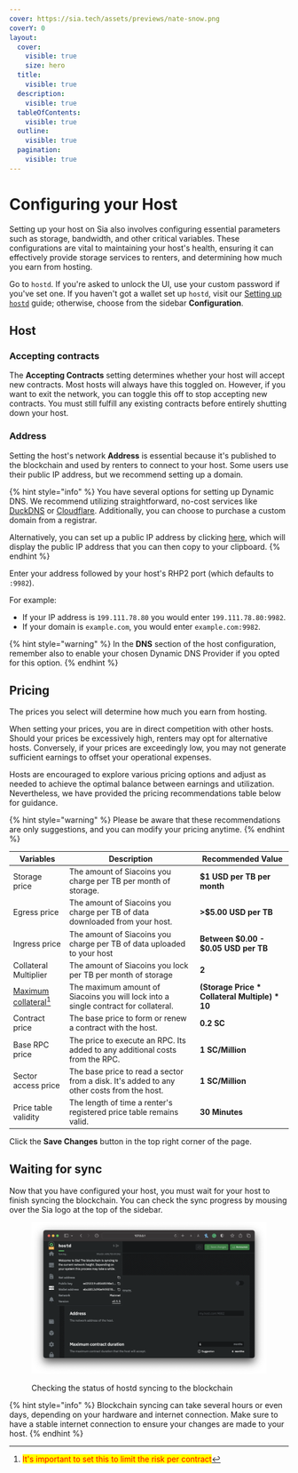 ```yaml
---
cover: https://sia.tech/assets/previews/nate-snow.png
coverY: 0
layout:
  cover:
    visible: true
    size: hero
  title:
    visible: true
  description:
    visible: true
  tableOfContents:
    visible: true
  outline:
    visible: true
  pagination:
    visible: true
---
```


# Configuring your Host

Setting up your host on Sia also involves configuring essential parameters such as storage, bandwidth, and other critical variables. These configurations are vital to maintaining your host's health, ensuring it can effectively provide storage services to renters, and determining how much you earn from hosting.

Go to `hostd`. If you're asked to unlock the UI, use your custom password if you've set one. If you haven't got a wallet set up `hostd`, visit our [Setting up `hostd`](../setup-guides/) guide; otherwise, choose from the sidebar **Configuration**.

## Host

### Accepting contracts

The **Accepting Contracts** setting determines whether your host will accept new contracts. Most hosts will always have this toggled on. However, if you want to exit the network, you can toggle this off to stop accepting new contracts. You must still fulfill any existing contracts before entirely shutting down your host.

### Address

Setting the host's network **Address** is essential because it's published to the blockchain and used by renters to connect to your host. Some users use their public IP address, but we recommend setting up a domain.

{% hint style="info" %}
You have several options for setting up Dynamic DNS. We recommend utilizing straightforward, no-cost services like [DuckDNS](dynamic-dns/duckdns.md) or [Cloudflare](dynamic-dns/cloudflare-advanced.md). Additionally, you can choose to purchase a custom domain from a registrar.

Alternatively, you can set up a public IP address by clicking [here](https://icanhazip.com), which will display the public IP address that you can then copy to your clipboard.
{% endhint %}

Enter your address followed by your host's RHP2 port (which defaults to `:9982`).

For example:

* If your IP address is `199.111.78.80` you would enter `199.111.78.80:9982`.
* If your domain is `example.com`, you would enter `example.com:9982`.

{% hint style="warning" %}
In the **DNS** section of the host configuration, remember also to enable your chosen Dynamic DNS Provider if you opted for this option.
{% endhint %}

## Pricing

The prices you select will determine how much you earn from hosting.

When setting your prices, you are in direct competition with other hosts. Should your prices be excessively high, renters may opt for alternative hosts. Conversely, if your prices are exceedingly low, you may not generate sufficient earnings to offset your operational expenses.

Hosts are encouraged to explore various pricing options and adjust as needed to achieve the optimal balance between earnings and utilization. Nevertheless, we have provided the pricing recommendations table below for guidance.

{% hint style="warning" %}
Please be aware that these recommendations are only suggestions, and you can modify your pricing anytime.
{% endhint %}

| Variables                                    | Description                                                                               | Recommended Value                                |
| -------------------------------------------- | ----------------------------------------------------------------------------------------- | ------------------------------------------------ |
| Storage price                                | The amount of Siacoins you charge per TB per month of storage.                            | **$1 USD per TB per month**                      |
| Egress price                                 | The amount of Siacoins you charge per TB of data downloaded from your host.               | **>$5.00 USD per TB**                            |
| Ingress price                                | The amount of Siacoins you charge per TB of data uploaded to your host                    | **Between $0.00 - $0.05 USD per TB**             |
| Collateral Multiplier                        | The amount of Siacoins you lock per TB per month of storage                               | **2**                                            |
| [Maximum collateral](#user-content-fn-1)[^1] | The maximum amount of Siacoins you will lock into a single contract for collateral.       | **(Storage Price \* Collateral Multiple) \* 10** |
| Contract price                               | The base price to form or renew a contract with the host.                                 | **0.2 SC**                                       |
| Base RPC price                               | The price to execute an RPC. Its added to any additional costs from the RPC.              | **1 SC/Million**                                 |
| Sector access price                          | The base price to read a sector from a disk. It's added to any other costs from the host. | **1 SC/Million**                                 |
| Price table validity                         | The length of time a renter's registered price table remains valid.                       | **30 Minutes**                                   |

Click the **Save Changes** button in the top right corner of the page.

## Waiting for sync

Now that you have configured your host, you must wait for your host to finish syncing the blockchain. You can check the sync progress by mousing over the Sia logo at the top of the sidebar.

<figure><img src="../../.gitbook/assets/hostd_sync.png" alt=""><figcaption><p>Checking the status of hostd syncing to the blockchain</p></figcaption></figure>

{% hint style="info" %}
Blockchain syncing can take several hours or even days, depending on your hardware and internet connection. Make sure to have a stable internet connection to ensure your changes are made to your host.
{% endhint %}

[^1]: <mark style="color:red;">It's important to set this to limit the risk per contract</mark>
